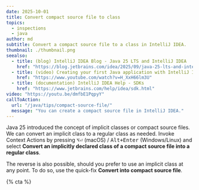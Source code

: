 ```yaml
---
date: 2025-10-01
title: Convert compact source file to class
topics:
  - inspections
  - java
author: md
subtitle: Convert a compact source file to a class in IntelliJ IDEA.
thumbnail: ./thumbnail.png
seealso:
  - title: (blog) IntelliJ IDEA Blog - Java 25 LTS and IntelliJ IDEA
    href: "https://blog.jetbrains.com/idea/2025/09/java-25-lts-and-intellij-idea/"
  - title: (video) Creating your first Java application with IntelliJ IDEA
    href: "https://www.youtube.com/watch?v=H_XxH66lm3U"
  - title: (documentation) IntelliJ IDEA Help - SDKs
    href: "https://www.jetbrains.com/help/idea/sdk.html"
video: "https://youtu.be/dmfbE1PqpyY"
callToAction:
  url: "/java/tips/compact-source-file/"
  message: "You can create a compact source file in IntelliJ IDEA."
---
```


Java 25 introduced the concept of implicit classes or compact source files. We can convert an implicit class to a regular class as needed. Invoke Context Actions by pressing <kbd>⌥⏎</kbd> (macOS) / <kbd>Alt+Enter</kbd> (Windows/Linux) and select **Convert an implicitly declared class of a compact source file into a regular class**.

The reverse is also possible, should you prefer to use an implicit class at any point. To do so, use the quick-fix **Convert into compact source file**.

{% cta %}
